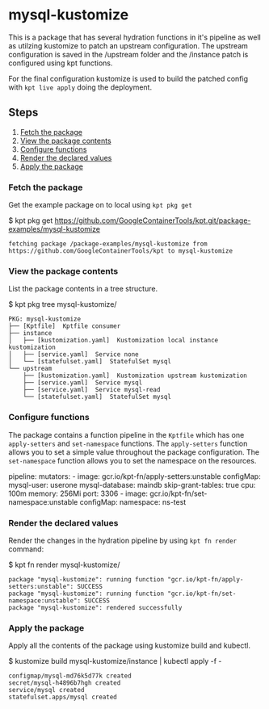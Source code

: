 # mysql-kustomize

This is a package that has several hydration functions in it's pipeline
as well as utilzing kustomize to patch an upstream configuration.  The 
upstream configuration is saved in the /upstream folder and the /instance
patch is configured using kpt functions.

For the final configuration kustomize is used to build the patched config
with `kpt live apply` doing the deployment.

## Steps

1. [Fetch the package](#fetch-the-package)
2. [View the package contents](#view-the-package-contents)
3. [Configure functions](#configure-functions)
4. [Render the declared values](#render-the-declared-values)
5. [Apply the package](#apply-the-package)

### Fetch the package

Get the example package on to local using `kpt pkg get`

  $ kpt pkg get https://github.com/GoogleContainerTools/kpt.git/package-examples/mysql-kustomize

    fetching package /package-examples/mysql-kustomize from https://github.com/GoogleContainerTools/kpt to mysql-kustomize

### View the package contents

List the package contents in a tree structure.

  $ kpt pkg tree mysql-kustomize/

    PKG: mysql-kustomize
    ├── [Kptfile]  Kptfile consumer
    ├── instance
    │   ├── [kustomization.yaml]  Kustomization local instance kustomization
    │   ├── [service.yaml]  Service none
    │   └── [statefulset.yaml]  StatefulSet mysql
    └── upstream
        ├── [kustomization.yaml]  Kustomization upstream kustomization
        ├── [service.yaml]  Service mysql
        ├── [service.yaml]  Service mysql-read
        └── [statefulset.yaml]  StatefulSet mysql

### Configure functions

The package contains a function pipeline in the `Kptfile` which has
one `apply-setters` and `set-namespace` functions.  The `apply-setters` 
function allows you to set a simple value throughout the package configuration.
The `set-namespace` function allows you to set the namespace on the resources.

  pipeline:
    mutators:
      - image: gcr.io/kpt-fn/apply-setters:unstable
        configMap:
            mysql-user: userone
            mysql-database: maindb
            skip-grant-tables: true
            cpu: 100m
            memory: 256Mi
            port: 3306
      - image: gcr.io/kpt-fn/set-namespace:unstable
        configMap:
            namespace: ns-test


### Render the declared values

Render the changes in the hydration pipeline by using `kpt fn render` command:

  $ kpt fn render mysql-kustomize/

    package "mysql-kustomize": running function "gcr.io/kpt-fn/apply-setters:unstable": SUCCESS
    package "mysql-kustomize": running function "gcr.io/kpt-fn/set-namespace:unstable": SUCCESS
    package "mysql-kustomize": rendered successfully

### Apply the package

Apply all the contents of the package using kustomize build and kubectl.

  $ kustomize build mysql-kustomize/instance | kubectl apply -f -

    configmap/mysql-md76k5d77k created
    secret/mysql-h4896b7hgh created
    service/mysql created
    statefulset.apps/mysql created